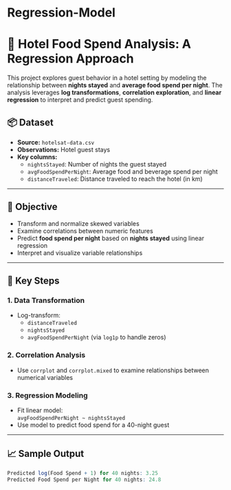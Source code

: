 # Regression-Model
# 🏨 Hotel Food Spend Analysis: A Regression Approach

This project explores guest behavior in a hotel setting by modeling the relationship between **nights stayed** and **average food spend per night**. The analysis leverages **log transformations**, **correlation exploration**, and **linear regression** to interpret and predict guest spending.

## 📦 Dataset

- **Source:** `hotelsat-data.csv`
- **Observations:** Hotel guest stays
- **Key columns:**
  - `nightsStayed`: Number of nights the guest stayed
  - `avgFoodSpendPerNight`: Average food and beverage spend per night
  - `distanceTraveled`: Distance traveled to reach the hotel (in km)

---

## 🎯 Objective

- Transform and normalize skewed variables
- Examine correlations between numeric features
- Predict **food spend per night** based on **nights stayed** using linear regression
- Interpret and visualize variable relationships

---

## 🧠 Key Steps

### 1. Data Transformation

- Log-transform:
  - `distanceTraveled`
  - `nightsStayed`
  - `avgFoodSpendPerNight` (via `log1p` to handle zeros)

### 2. Correlation Analysis

- Use `corrplot` and `corrplot.mixed` to examine relationships between numerical variables

### 3. Regression Modeling

- Fit linear model:  
  `avgFoodSpendPerNight ~ nightsStayed`
- Use model to predict food spend for a 40-night guest

---

## 📈 Sample Output

```r
Predicted log(Food Spend + 1) for 40 nights: 3.25
Predicted Food Spend per Night for 40 nights: 24.8
